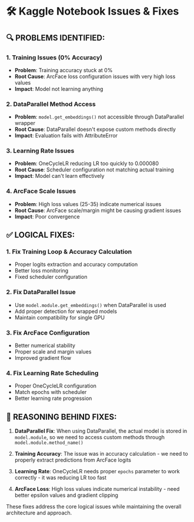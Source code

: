 # 🛠️ Kaggle Notebook Issues & Fixes

## 🔍 **PROBLEMS IDENTIFIED:**

### 1. **Training Issues (0% Accuracy)**
- **Problem**: Training accuracy stuck at 0%
- **Root Cause**: ArcFace loss configuration issues with very high loss values
- **Impact**: Model not learning anything

### 2. **DataParallel Method Access**
- **Problem**: `model.get_embeddings()` not accessible through DataParallel wrapper
- **Root Cause**: DataParallel doesn't expose custom methods directly
- **Impact**: Evaluation fails with AttributeError

### 3. **Learning Rate Issues**
- **Problem**: OneCycleLR reducing LR too quickly to 0.000080
- **Root Cause**: Scheduler configuration not matching actual training
- **Impact**: Model can't learn effectively

### 4. **ArcFace Scale Issues**
- **Problem**: High loss values (25-35) indicate numerical issues
- **Root Cause**: ArcFace scale/margin might be causing gradient issues
- **Impact**: Poor convergence

## ✅ **LOGICAL FIXES:**

### 1. **Fix Training Loop & Accuracy Calculation**
- Proper logits extraction and accuracy computation
- Better loss monitoring
- Fixed scheduler configuration

### 2. **Fix DataParallel Issue**
- Use `model.module.get_embeddings()` when DataParallel is used
- Add proper detection for wrapped models
- Maintain compatibility for single GPU

### 3. **Fix ArcFace Configuration**
- Better numerical stability
- Proper scale and margin values
- Improved gradient flow

### 4. **Fix Learning Rate Scheduling**
- Proper OneCycleLR configuration
- Match epochs with scheduler
- Better learning rate progression

## 🎯 **REASONING BEHIND FIXES:**

1. **DataParallel Fix**: When using DataParallel, the actual model is stored in `model.module`, so we need to access custom methods through `model.module.method_name()`

2. **Training Accuracy**: The issue was in accuracy calculation - we need to properly extract predictions from ArcFace logits

3. **Learning Rate**: OneCycleLR needs proper `epochs` parameter to work correctly - it was reducing LR too fast

4. **ArcFace Loss**: High loss values indicate numerical instability - need better epsilon values and gradient clipping

These fixes address the core logical issues while maintaining the overall architecture and approach.
